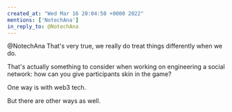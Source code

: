 ```yaml
---
created_at: "Wed Mar 16 20:04:50 +0000 2022"
mentions: ['NotechAna']
in_reply_to: @NotechAna
---
```


@NotechAna That's very true, we really do treat things differently when we do.

That's actually something to consider when working on engineering a social network: how can you give participants skin in the game?

One way is with web3 tech.

But there are other ways as well.